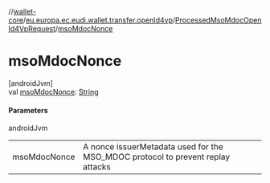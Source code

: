 //[wallet-core](../../../index.md)/[eu.europa.ec.eudi.wallet.transfer.openId4vp](../index.md)/[ProcessedMsoMdocOpenId4VpRequest](index.md)/[msoMdocNonce](mso-mdoc-nonce.md)

# msoMdocNonce

[androidJvm]\
val [msoMdocNonce](mso-mdoc-nonce.md): [String](https://kotlinlang.org/api/latest/jvm/stdlib/kotlin-stdlib/kotlin/-string/index.html)

#### Parameters

androidJvm

| | |
|---|---|
| msoMdocNonce | A nonce issuerMetadata used for the MSO_MDOC protocol to prevent replay attacks |
